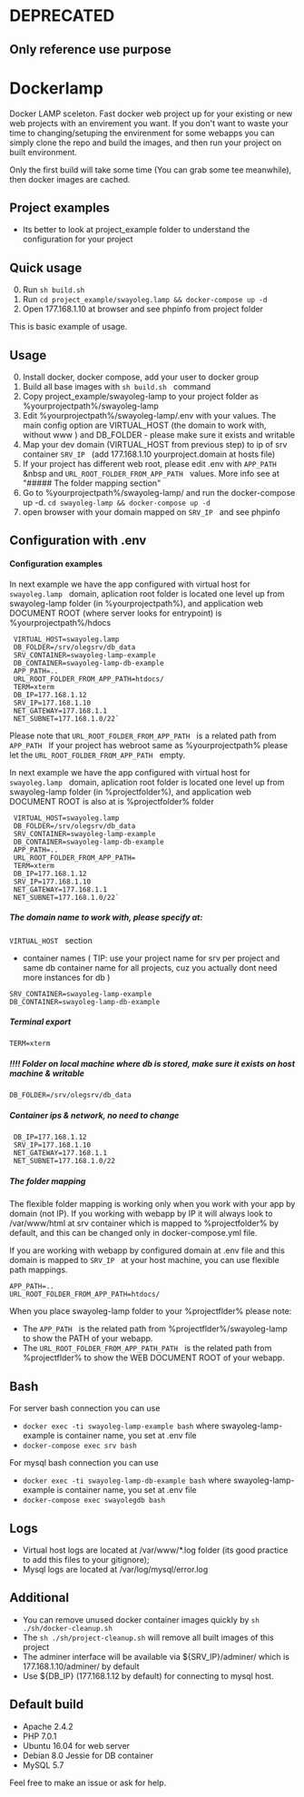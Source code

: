 # DEPRECATED

## Only reference use purpose

# Dockerlamp
Docker LAMP sceleton. 
Fast docker web project up for your existing or new web projects with an envirement you want.
If you don't want to waste your time to changing/setuping the envirenment for some webapps you can simply clone the repo and build the images, and then run your project on built environment.

Only the first build will take some time (You can grab some tee meanwhile), then docker images are cached.

## Project examples
- Its better to look at project_example folder to understand the configuration for your project

## Quick usage

0. Run `sh build.sh` &nbsp;
1. Run `cd project_example/swayoleg.lamp && docker-compose up -d` &nbsp;
2. Open 177.168.1.10 at browser and see phpinfo from project folder

This is basic example of usage.

## Usage

0. Install docker, docker compose, add your user to docker group
1. Build all base images with `sh build.sh` &nbsp; command
2. Copy project_example/swayoleg-lamp to your project folder as %yourprojectpath%/swayoleg-lamp
3. Edit %yourprojectpath%/swayoleg-lamp/.env with your values. The main config option are VIRTUAL_HOST (the domain to work with, without www ) and DB_FOLDER - please make sure it exists and writable
4. Map your dev domain (VIRTUAL_HOST from previous step) to ip of srv container `SRV_IP`  &nbsp; (add 177.168.1.10 yourproject.domain at hosts file)
5. If your project has different web root, please edit .env with `APP_PATH` &nbsp and `URL_ROOT_FOLDER_FROM_APP_PATH` &nbsp; values. More info see at "##### The folder mapping section"
6. Go to %yourprojectpath%/swayoleg-lamp/ and run the docker-compose up -d. `cd swayoleg-lamp && docker-compose up -d` &nbsp;
7. open browser with your domain mapped on `SRV_IP` &nbsp; and see phpinfo


## Configuration with .env

#### Configuration examples

In next example we have the app configured with virtual host for `swayoleg.lamp` &nbsp; domain, aplication root folder is located one level up from swayoleg-lamp folder (in %yourprojectpath%), and application web DOCUMENT ROOT (where server looks for entrypoint) is %yourprojectpath%/hdocs

```
 VIRTUAL_HOST=swayoleg.lamp
 DB_FOLDER=/srv/olegsrv/db_data
 SRV_CONTAINER=swayoleg-lamp-example
 DB_CONTAINER=swayoleg-lamp-db-example
 APP_PATH=..
 URL_ROOT_FOLDER_FROM_APP_PATH=htdocs/
 TERM=xterm
 DB_IP=177.168.1.12
 SRV_IP=177.168.1.10
 NET_GATEWAY=177.168.1.1
 NET_SUBNET=177.168.1.0/22`
```

Please note that `URL_ROOT_FOLDER_FROM_APP_PATH` &nbsp; is a related path from `APP_PATH` &nbsp;
If your project has webroot same as %yourprojectpath% please let the 
`URL_ROOT_FOLDER_FROM_APP_PATH` &nbsp; empty.

In next example we have the app configured with virtual host for `swayoleg.lamp` &nbsp; domain, aplication root folder is located one level up from swayoleg-lamp folder (in %projectfolder%), and application web DOCUMENT ROOT is also at is %projectfolder% folder

```
 VIRTUAL_HOST=swayoleg.lamp
 DB_FOLDER=/srv/olegsrv/db_data
 SRV_CONTAINER=swayoleg-lamp-example
 DB_CONTAINER=swayoleg-lamp-db-example
 APP_PATH=..
 URL_ROOT_FOLDER_FROM_APP_PATH=
 TERM=xterm
 DB_IP=177.168.1.12
 SRV_IP=177.168.1.10
 NET_GATEWAY=177.168.1.1
 NET_SUBNET=177.168.1.0/22`
```

##### The domain name to work with, please specify at: 
`VIRTUAL_HOST` &nbsp; section

- container names ( TIP: use your project name for srv per project and same db container name for all projects, cuz you actually dont need more instances for db )

`SRV_CONTAINER=swayoleg-lamp-example`\
`DB_CONTAINER=swayoleg-lamp-db-example`


##### Terminal export

`TERM=xterm`

##### !!!! Folder on local machine where db is stored, make sure it exists on host machine & writable

`DB_FOLDER=/srv/olegsrv/db_data`

##### Container ips & network, no need to change

```
 DB_IP=177.168.1.12
 SRV_IP=177.168.1.10
 NET_GATEWAY=177.168.1.1
 NET_SUBNET=177.168.1.0/22
```

##### The folder mapping

The flexible folder mapping is working only when you work with your app by domain (not IP).
If you working with webapp by IP it will always look to /var/www/html at srv container which is mapped to %projectfolder% by default, and this can be changed only in docker-compose.yml file.

If you are working with webapp by configured domain at .env file and this domain is mapped to `SRV_IP` &nbsp; at your host machine, you can use flexible path mappings.

```
APP_PATH=..
URL_ROOT_FOLDER_FROM_APP_PATH=htdocs/
```

When you place swayoleg-lamp folder to your %projectflder% please note:
- The `APP_PATH` &nbsp; is the related path from %projectflder%/swayoleg-lamp to show the PATH of your webapp.
- The `URL_ROOT_FOLDER_FROM_APP_PATH_PATH` &nbsp; is the related path from %projectflder% to show the WEB DOCUMENT ROOT of your webapp.
 
## Bash

For server bash connection you can use 

- `docker exec -ti swayoleg-lamp-example bash` where swayoleg-lamp-example is container name, you set at .env file
- `docker-compose exec srv bash`

For mysql bash connection you can use

- `docker exec -ti swayoleg-lamp-db-example bash` where swayoleg-lamp-example is container name, you set at .env file
- `docker-compose exec swayolegdb bash`

## Logs

- Virtual host logs are located at /var/www/*.log folder (its good practice to add this files to your gitignore);
- Mysql logs are located at /var/log/mysql/error.log

## Additional

- You can remove unused docker container images quickly by `sh ./sh/docker-cleanup.sh`
- The `sh ./sh/project-cleanup.sh` will remove all built images of this project
- The adminer interface will be available via ${SRV_IP}/adminer/ which is 
177.168.1.10/adminer/ by default
- Use ${DB_IP} (177.168.1.12 by default) for connecting to mysql host.

## Default build

- Apache 2.4.2
- PHP 7.0.1
- Ubuntu 16.04 for web server
- Debian 8.0 Jessie for DB container
- MySQL 5.7 


Feel free to make an issue or ask for help.

